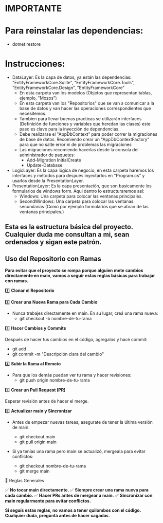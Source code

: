 # **IMPORTANTE**

# Para reinstalar las dependencias:
- dotnet restore

# Instrucciones:
- DataLayer: Es la capa de datos, ya están las dependencias: "EntityFrameworkCore.Sqlite", "EntityFrameworkCore.Tools", "EntityFrameworkCore.Design", "EntityFrameworkCore"
  - En esta carpeta van los modelos (Objetos que representan tablas, ejemplo, "Mozos")
  - En esta carpeta van los "Repositorios" que se van a comunicar a la base de datos y van hacer las operaciones correspondientes que necesitemos.
  - Tambien para llevar buenas practicas se utilizarán interfaces (Definición de funciones y variables que heredan las clases) este paso es clave para la inyección de dependencias.
  - Debe realizarse el "AppDbContext" para poder correr la migraciones de base de datos. Recomiendo crear un "AppDbContextFactory" para que no salte error ni de problemas las migraciones
  - Las migraciones recomiendo hacerlas desde la consola del administrador de paquetes:
    - Add-Migration InitialCreate
    - Update-Database  
- LogicLayer: Es la capa lógica de negocio, en esta carpeta haremos los interfaces y métodos para después inyectarlos en "Program.cs" y usarlos desde la PresentationLayer.
- PresentationLayer: Es la capa presentación, que son basicamente los formularios de windows form. Aqui dentro lo estructuraremos así:
  - Windows: Una carpeta para colocar las ventanas principales.
  - SecondWindows: Una carpeta para colocar las ventanas secundarias (Como por ejemplo formularios que se abran de las ventanas principales.)
 
## Esta es la estructura básica del proyecto. Cualquier duda me consultan a mi, sean ordenados y sigan este patrón. 

## Uso del Repositorio con Ramas

**Para evitar que el proyecto se rompa porque alguien mete cambios directamente en main, vamos a seguir estas reglas básicas para trabajar con ramas.**

1️⃣ **Clonar el Repositorio**

2️⃣ **Crear una Nueva Rama para Cada Cambio**

- Nunca trabajes directamente en main. En su lugar, creá una rama nueva:
  - git checkout -b nombre-de-tu-rama
    
3️⃣ **Hacer Cambios y Commits**

Después de hacer tus cambios en el código, agregalos y hacé commit:
- git add .
- git commit -m "Descripción clara del cambio"

4️⃣ **Subir la Rama al Remoto**

- Para que los demás puedan ver tu rama y hacer revisiones:
  - git push origin nombre-de-tu-rama

5️⃣ **Crear un Pull Request (PR)**

Esperar revisión antes de hacer el merge.

6️⃣ **Actualizar main y Sincronizar**

- Antes de empezar nuevas tareas, asegurate de tener la última versión de main:
  - git checkout main
  - git pull origin main

- Si ya tenías una rama pero main se actualizó, mergeala para evitar conflictos:
  - git checkout nombre-de-tu-rama
  - git merge main

📌 Reglas Generales

✅ **No tocar main directamente.**
✅ **Siempre crear una rama nueva para cada cambio.**
✅ **Hacer PRs antes de mergear a main.**
✅ **Sincronizar con main regularmente para evitar conflictos.**

**Si seguís estas reglas, no vamos a tener quilombos con el código. Cualquier duda, preguntá antes de hacer cagadas.** 
